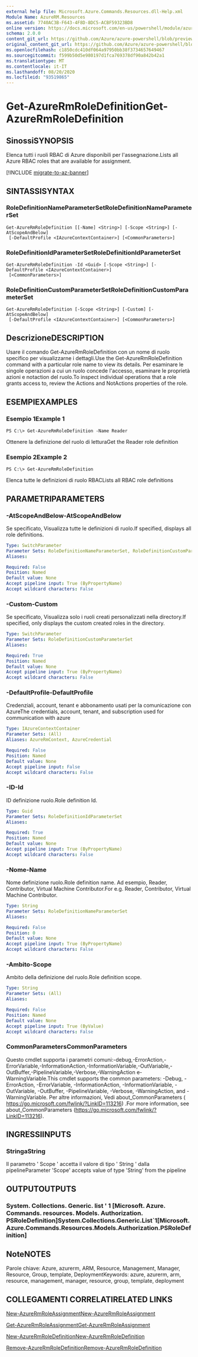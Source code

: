 ```yaml
---
external help file: Microsoft.Azure.Commands.Resources.dll-Help.xml
Module Name: AzureRM.Resources
ms.assetid: 7740AC3B-F643-4F8D-8DC5-ACBF59323BD8
online version: https://docs.microsoft.com/en-us/powershell/module/azurerm.resources/get-azurermroledefinition
schema: 2.0.0
content_git_url: https://github.com/Azure/azure-powershell/blob/preview/src/ResourceManager/Resources/Commands.Resources/help/Get-AzureRmRoleDefinition.md
original_content_git_url: https://github.com/Azure/azure-powershell/blob/preview/src/ResourceManager/Resources/Commands.Resources/help/Get-AzureRmRoleDefinition.md
ms.openlocfilehash: c1850cdc410df064a97950bb38f3734657649467
ms.sourcegitcommit: f599b50d5e980197d1fca769378df90a842b42a1
ms.translationtype: MT
ms.contentlocale: it-IT
ms.lasthandoff: 08/20/2020
ms.locfileid: "93519865"
---
```

# <span data-ttu-id="10cbd-101">Get-AzureRmRoleDefinition</span><span class="sxs-lookup"><span data-stu-id="10cbd-101">Get-AzureRmRoleDefinition</span></span>

## <span data-ttu-id="10cbd-102">Sinossi</span><span class="sxs-lookup"><span data-stu-id="10cbd-102">SYNOPSIS</span></span>
<span data-ttu-id="10cbd-103">Elenca tutti i ruoli RBAC di Azure disponibili per l'assegnazione.</span><span class="sxs-lookup"><span data-stu-id="10cbd-103">Lists all Azure RBAC roles that are available for assignment.</span></span>

[!INCLUDE [migrate-to-az-banner](../../includes/migrate-to-az-banner.md)]

## <span data-ttu-id="10cbd-104">SINTASSI</span><span class="sxs-lookup"><span data-stu-id="10cbd-104">SYNTAX</span></span>

### <span data-ttu-id="10cbd-105">RoleDefinitionNameParameterSet</span><span class="sxs-lookup"><span data-stu-id="10cbd-105">RoleDefinitionNameParameterSet</span></span>
```
Get-AzureRmRoleDefinition [[-Name] <String>] [-Scope <String>] [-AtScopeAndBelow]
 [-DefaultProfile <IAzureContextContainer>] [<CommonParameters>]
```

### <span data-ttu-id="10cbd-106">RoleDefinitionIdParameterSet</span><span class="sxs-lookup"><span data-stu-id="10cbd-106">RoleDefinitionIdParameterSet</span></span>
```
Get-AzureRmRoleDefinition -Id <Guid> [-Scope <String>] [-DefaultProfile <IAzureContextContainer>]
 [<CommonParameters>]
```

### <span data-ttu-id="10cbd-107">RoleDefinitionCustomParameterSet</span><span class="sxs-lookup"><span data-stu-id="10cbd-107">RoleDefinitionCustomParameterSet</span></span>
```
Get-AzureRmRoleDefinition [-Scope <String>] [-Custom] [-AtScopeAndBelow]
 [-DefaultProfile <IAzureContextContainer>] [<CommonParameters>]
```

## <span data-ttu-id="10cbd-108">Descrizione</span><span class="sxs-lookup"><span data-stu-id="10cbd-108">DESCRIPTION</span></span>
<span data-ttu-id="10cbd-109">Usare il comando Get-AzureRmRoleDefinition con un nome di ruolo specifico per visualizzarne i dettagli.</span><span class="sxs-lookup"><span data-stu-id="10cbd-109">Use the Get-AzureRmRoleDefinition command with a particular role name to view its details.</span></span>
<span data-ttu-id="10cbd-110">Per esaminare le singole operazioni a cui un ruolo concede l'accesso, esaminare le proprietà azioni e notaction del ruolo.</span><span class="sxs-lookup"><span data-stu-id="10cbd-110">To inspect individual operations that a role grants access to, review the Actions and NotActions properties of the role.</span></span>

## <span data-ttu-id="10cbd-111">ESEMPI</span><span class="sxs-lookup"><span data-stu-id="10cbd-111">EXAMPLES</span></span>

### <span data-ttu-id="10cbd-112">Esempio 1</span><span class="sxs-lookup"><span data-stu-id="10cbd-112">Example 1</span></span>
```
PS C:\> Get-AzureRmRoleDefinition -Name Reader
```

<span data-ttu-id="10cbd-113">Ottenere la definizione del ruolo di lettura</span><span class="sxs-lookup"><span data-stu-id="10cbd-113">Get the Reader role definition</span></span>

### <span data-ttu-id="10cbd-114">Esempio 2</span><span class="sxs-lookup"><span data-stu-id="10cbd-114">Example 2</span></span>
```
PS C:\> Get-AzureRmRoleDefinition
```

<span data-ttu-id="10cbd-115">Elenca tutte le definizioni di ruolo RBAC</span><span class="sxs-lookup"><span data-stu-id="10cbd-115">Lists all RBAC role definitions</span></span>

## <span data-ttu-id="10cbd-116">PARAMETRI</span><span class="sxs-lookup"><span data-stu-id="10cbd-116">PARAMETERS</span></span>

### <span data-ttu-id="10cbd-117">-AtScopeAndBelow</span><span class="sxs-lookup"><span data-stu-id="10cbd-117">-AtScopeAndBelow</span></span>
<span data-ttu-id="10cbd-118">Se specificato, Visualizza tutte le definizioni di ruolo.</span><span class="sxs-lookup"><span data-stu-id="10cbd-118">If specified, displays all role definitions.</span></span>

```yaml
Type: SwitchParameter
Parameter Sets: RoleDefinitionNameParameterSet, RoleDefinitionCustomParameterSet
Aliases:

Required: False
Position: Named
Default value: None
Accept pipeline input: True (ByPropertyName)
Accept wildcard characters: False
```

### <span data-ttu-id="10cbd-119">-Custom</span><span class="sxs-lookup"><span data-stu-id="10cbd-119">-Custom</span></span>
<span data-ttu-id="10cbd-120">Se specificato, Visualizza solo i ruoli creati personalizzati nella directory.</span><span class="sxs-lookup"><span data-stu-id="10cbd-120">If specified, only displays the custom created roles in the directory.</span></span>

```yaml
Type: SwitchParameter
Parameter Sets: RoleDefinitionCustomParameterSet
Aliases:

Required: True
Position: Named
Default value: None
Accept pipeline input: True (ByPropertyName)
Accept wildcard characters: False
```

### <span data-ttu-id="10cbd-121">-DefaultProfile</span><span class="sxs-lookup"><span data-stu-id="10cbd-121">-DefaultProfile</span></span>
<span data-ttu-id="10cbd-122">Credenziali, account, tenant e abbonamento usati per la comunicazione con Azure</span><span class="sxs-lookup"><span data-stu-id="10cbd-122">The credentials, account, tenant, and subscription used for communication with azure</span></span>

```yaml
Type: IAzureContextContainer
Parameter Sets: (All)
Aliases: AzureRmContext, AzureCredential

Required: False
Position: Named
Default value: None
Accept pipeline input: False
Accept wildcard characters: False
```

### <span data-ttu-id="10cbd-123">-ID</span><span class="sxs-lookup"><span data-stu-id="10cbd-123">-Id</span></span>
<span data-ttu-id="10cbd-124">ID definizione ruolo.</span><span class="sxs-lookup"><span data-stu-id="10cbd-124">Role definition Id.</span></span>

```yaml
Type: Guid
Parameter Sets: RoleDefinitionIdParameterSet
Aliases:

Required: True
Position: Named
Default value: None
Accept pipeline input: True (ByPropertyName)
Accept wildcard characters: False
```

### <span data-ttu-id="10cbd-125">-Nome</span><span class="sxs-lookup"><span data-stu-id="10cbd-125">-Name</span></span>
<span data-ttu-id="10cbd-126">Nome definizione ruolo.</span><span class="sxs-lookup"><span data-stu-id="10cbd-126">Role definition name.</span></span>
<span data-ttu-id="10cbd-127">Ad esempio, Reader, Contributor, Virtual Machine Contributor.</span><span class="sxs-lookup"><span data-stu-id="10cbd-127">For e.g. Reader, Contributor, Virtual Machine Contributor.</span></span>

```yaml
Type: String
Parameter Sets: RoleDefinitionNameParameterSet
Aliases:

Required: False
Position: 0
Default value: None
Accept pipeline input: True (ByPropertyName)
Accept wildcard characters: False
```

### <span data-ttu-id="10cbd-128">-Ambito</span><span class="sxs-lookup"><span data-stu-id="10cbd-128">-Scope</span></span>
<span data-ttu-id="10cbd-129">Ambito della definizione del ruolo.</span><span class="sxs-lookup"><span data-stu-id="10cbd-129">Role definition scope.</span></span>

```yaml
Type: String
Parameter Sets: (All)
Aliases:

Required: False
Position: Named
Default value: None
Accept pipeline input: True (ByValue)
Accept wildcard characters: False
```

### <span data-ttu-id="10cbd-130">CommonParameters</span><span class="sxs-lookup"><span data-stu-id="10cbd-130">CommonParameters</span></span>
<span data-ttu-id="10cbd-131">Questo cmdlet supporta i parametri comuni:-debug,-ErrorAction,-ErrorVariable,-InformationAction,-InformationVariable,-OutVariable,-OutBuffer,-PipelineVariable,-Verbose,-WarningAction e-WarningVariable.</span><span class="sxs-lookup"><span data-stu-id="10cbd-131">This cmdlet supports the common parameters: -Debug, -ErrorAction, -ErrorVariable, -InformationAction, -InformationVariable, -OutVariable, -OutBuffer, -PipelineVariable, -Verbose, -WarningAction, and -WarningVariable.</span></span> <span data-ttu-id="10cbd-132">Per altre informazioni, Vedi about_CommonParameters ( https://go.microsoft.com/fwlink/?LinkID=113216) .</span><span class="sxs-lookup"><span data-stu-id="10cbd-132">For more information, see about_CommonParameters (https://go.microsoft.com/fwlink/?LinkID=113216).</span></span>

## <span data-ttu-id="10cbd-133">INGRESSI</span><span class="sxs-lookup"><span data-stu-id="10cbd-133">INPUTS</span></span>

### <span data-ttu-id="10cbd-134">Stringa</span><span class="sxs-lookup"><span data-stu-id="10cbd-134">String</span></span>
<span data-ttu-id="10cbd-135">Il parametro ' Scope ' accetta il valore di tipo ' String ' dalla pipeline</span><span class="sxs-lookup"><span data-stu-id="10cbd-135">Parameter 'Scope' accepts value of type 'String' from the pipeline</span></span>

## <span data-ttu-id="10cbd-136">OUTPUT</span><span class="sxs-lookup"><span data-stu-id="10cbd-136">OUTPUTS</span></span>

### <span data-ttu-id="10cbd-137">System. Collections. Generic. list ' 1 [Microsoft. Azure. Commands. resources. Models. Authorization. PSRoleDefinition]</span><span class="sxs-lookup"><span data-stu-id="10cbd-137">System.Collections.Generic.List\`1[Microsoft.Azure.Commands.Resources.Models.Authorization.PSRoleDefinition]</span></span>

## <span data-ttu-id="10cbd-138">Note</span><span class="sxs-lookup"><span data-stu-id="10cbd-138">NOTES</span></span>
<span data-ttu-id="10cbd-139">Parole chiave: Azure, azurerm, ARM, Resource, Management, Manager, Resource, Group, template, Deployment</span><span class="sxs-lookup"><span data-stu-id="10cbd-139">Keywords: azure, azurerm, arm, resource, management, manager, resource, group, template, deployment</span></span>

## <span data-ttu-id="10cbd-140">COLLEGAMENTI CORRELATI</span><span class="sxs-lookup"><span data-stu-id="10cbd-140">RELATED LINKS</span></span>

[<span data-ttu-id="10cbd-141">New-AzureRmRoleAssignment</span><span class="sxs-lookup"><span data-stu-id="10cbd-141">New-AzureRmRoleAssignment</span></span>](./New-AzureRmRoleAssignment.md)

[<span data-ttu-id="10cbd-142">Get-AzureRmRoleAssignment</span><span class="sxs-lookup"><span data-stu-id="10cbd-142">Get-AzureRmRoleAssignment</span></span>](./Get-AzureRmRoleAssignment.md)

[<span data-ttu-id="10cbd-143">New-AzureRmRoleDefinition</span><span class="sxs-lookup"><span data-stu-id="10cbd-143">New-AzureRmRoleDefinition</span></span>](./New-AzureRmRoleDefinition.md)

[<span data-ttu-id="10cbd-144">Remove-AzureRmRoleDefinition</span><span class="sxs-lookup"><span data-stu-id="10cbd-144">Remove-AzureRmRoleDefinition</span></span>](./Remove-AzureRmRoleDefinition.md)

